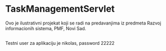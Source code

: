 # TaskManagementServlet

Ovo je ilustrativni projekat koji se radi na predavanjima iz predmeta Razvoj informacionih sistema, PMF, Novi Sad.
##
Testni user za aplikaciju je nikolas, password 22222
